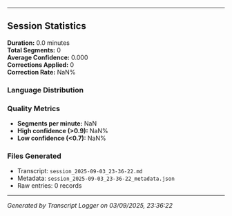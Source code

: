 

---

## Session Statistics

**Duration:** 0.0 minutes  
**Total Segments:** 0  
**Average Confidence:** 0.000  
**Corrections Applied:** 0  
**Correction Rate:** NaN%

### Language Distribution


### Quality Metrics
- **Segments per minute:** NaN
- **High confidence (>0.9):** NaN%
- **Low confidence (<0.7):** NaN%

### Files Generated
- Transcript: `session_2025-09-03_23-36-22.md`
- Metadata: `session_2025-09-03_23-36-22_metadata.json`
- Raw entries: 0 records

---
*Generated by Transcript Logger on 03/09/2025, 23:36:22*
